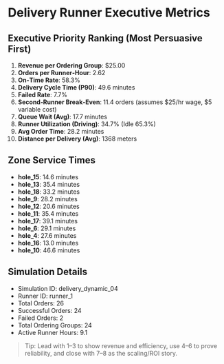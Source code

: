 # Delivery Runner Executive Metrics

## Executive Priority Ranking (Most Persuasive First)
1. **Revenue per Ordering Group**: $25.00
2. **Orders per Runner‑Hour**: 2.62
3. **On‑Time Rate**: 58.3%
4. **Delivery Cycle Time (P90)**: 49.6 minutes
5. **Failed Rate**: 7.7%
6. **Second‑Runner Break‑Even**: 11.4 orders (assumes $25/hr wage, $5 variable cost)
7. **Queue Wait (Avg)**: 17.7 minutes
8. **Runner Utilization (Driving)**: 34.7% (Idle 65.3%)
9. **Avg Order Time**: 28.2 minutes
10. **Distance per Delivery (Avg)**: 1368 meters

## Zone Service Times
- **hole_15**: 14.6 minutes
- **hole_13**: 35.4 minutes
- **hole_18**: 33.2 minutes
- **hole_9**: 28.2 minutes
- **hole_12**: 20.6 minutes
- **hole_11**: 35.4 minutes
- **hole_17**: 39.1 minutes
- **hole_6**: 29.1 minutes
- **hole_4**: 27.6 minutes
- **hole_16**: 13.0 minutes
- **hole_10**: 46.6 minutes


## Simulation Details
- Simulation ID: delivery_dynamic_04
- Runner ID: runner_1
- Total Orders: 26
- Successful Orders: 24
- Failed Orders: 2
- Total Ordering Groups: 24
- Active Runner Hours: 9.1

> Tip: Lead with 1–3 to show revenue and efficiency, use 4–6 to prove reliability, and close with 7–8 as the scaling/ROI story.
